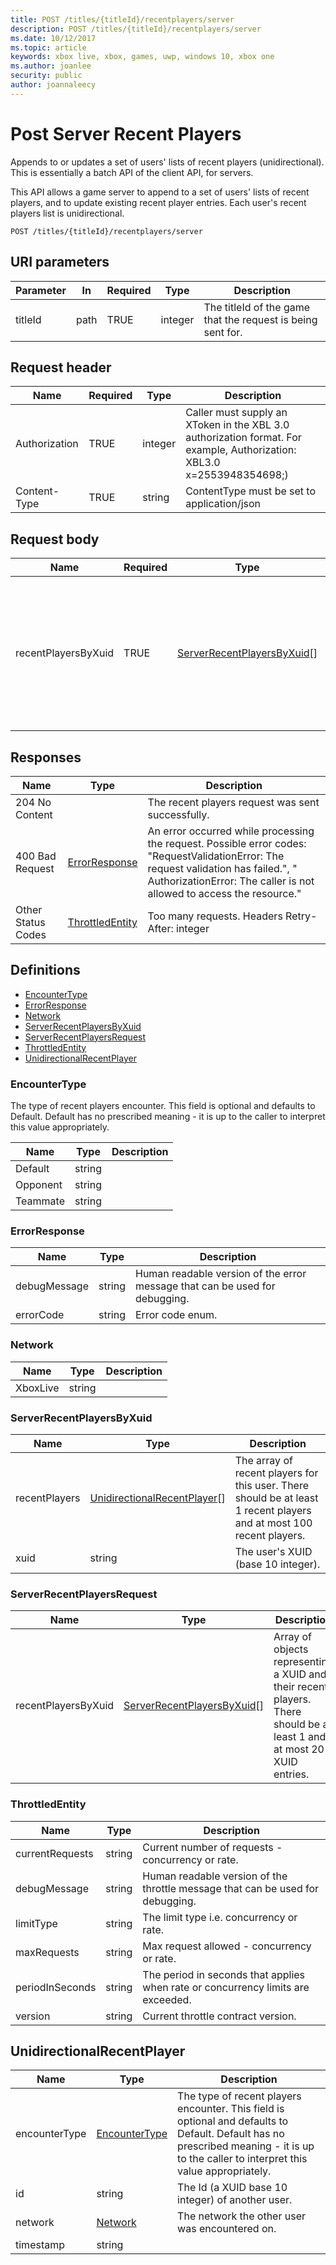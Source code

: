 ```yaml
---
title: POST /titles/{titleId}/recentplayers/server
description: POST /titles/{titleId}/recentplayers/server
ms.date: 10/12/2017
ms.topic: article
keywords: xbox live, xbox, games, uwp, windows 10, xbox one
ms.author: joanlee
security: public
author: joannaleecy
---
```


# Post Server Recent Players

Appends to or updates a set of users' lists of recent players (unidirectional). This is essentially a batch API of the client API, for servers.

This API allows a game server to append to a set of users' lists of recent players, and to update existing recent player entries. Each user's recent players list is unidirectional.

```http
POST /titles/{titleId}/recentplayers/server
```
<a id="uri-parameters"></a>
 
## URI parameters

| Parameter| In | Required | Type| Description|
| --- | --- | --- | --- | --- |
| titleId| path | TRUE | integer | The titleId of the game that the request is being sent for.|
  
<a id="request-header"></a>

## Request header

| Name| Required | Type| Description|
| --- | --- | --- | --- |
| Authorization| TRUE | integer | Caller must supply an XToken in the XBL 3.0 authorization format. For example, Authorization: XBL3.0 x=2553948354698;<encrypted token>)|
| Content-Type| TRUE | string | ContentType must be set to application/json |

<a id="request-body"></a>

## Request body

| Name| Required| Type| Description|
|---|---|---|---|
| recentPlayersByXuid| TRUE| [ServerRecentPlayersByXuid](#serverrecentplayersbyxuid)[]| Array of objects representing a XUID and their recent players. There should be at least 1 and at most 20 XUID entries.|

<a id="responses"></a>

## Responses

| Name| Type| Description|
| --- | --- | --- |
| 204 No Content| | The recent players request was sent successfully.|
| 400 Bad Request| [ErrorResponse](#errorresponse)| An error occurred while processing the request. Possible error codes: "RequestValidationError: The request validation has failed.", " AuthorizationError: The caller is not allowed to access the resource."|
| Other Status Codes| [ThrottledEntity](#throttledentity)| Too many requests. Headers Retry-After: integer|

<a id="definitions"></a>

## Definitions

* [EncounterType](#encountertype)
* [ErrorResponse](#errorresponse)
* [Network](#network)
* [ServerRecentPlayersByXuid](#serverrecentplayersbyxuid)
* [ServerRecentPlayersRequest](#serverrecentplayersrequest)
* [ThrottledEntity](#throttledentity)
* [UnidirectionalRecentPlayer](#unidirectionalrecentplayer)

<a id="encountertype"></a>

### EncounterType

The type of recent players encounter. This field is optional and defaults to Default. Default has no prescribed meaning - it is up to the caller to interpret this value appropriately.

| Name| Type| Description|
| --- | --- | --- |
| Default| string| |
| Opponent| string| |
| Teammate| string| |

<a id="errorresponse"></a>

### ErrorResponse

| Name| Type| Description|
|----|----|----|
| debugMessage| string| Human readable version of the error message that can be used for debugging.|
| errorCode| string| Error code enum.|

<a id="network"></a>

### Network

| Name| Type| Description|
|----|----|----|
| XboxLive| string| |

<a id="serverrecentplayersbyxuid"></a>

### ServerRecentPlayersByXuid

| Name| Type| Description|
|---|---|---|
| recentPlayers| [UnidirectionalRecentPlayer](#unidirectionalrecentplayer)[]| The array of recent players for this user. There should be at least 1 recent players and at most 100 recent players.|
| xuid| string| The user's XUID (base 10 integer).|

<a id="serverrecentplayersrequest"></a>

### ServerRecentPlayersRequest

| Name| Type| Description|
|---|---|---|
| recentPlayersByXuid| [ServerRecentPlayersByXuid](#serverrecentplayersbyxuid)[]| Array of objects representing a XUID and their recent players. There should be at least 1 and at most 20 XUID entries.|

<a id="throttleentity"></a>

### ThrottledEntity

| Name | Type | Description |
|-------|-----|-----|
| currentRequests| string | Current number of requests - concurrency or rate. |
| debugMessage| string| Human readable version of the throttle message that can be used for debugging.|
| limitType | string | The limit type i.e. concurrency or rate.|
| maxRequests| string| Max request allowed - concurrency or rate. |
| periodInSeconds| string| The period in seconds that applies when rate or concurrency limits are exceeded.|
| version| string| Current throttle contract version.|

<a id="unidirectionalrecentplayer"></a>

## UnidirectionalRecentPlayer

| Name| Type| Description|
|-------|-----|-----|
| encounterType| [EncounterType](#encountertype)| The type of recent players encounter. This field is optional and defaults to Default. Default has no prescribed meaning - it is up to the caller to interpret this value appropriately.|
| id| string| The Id (a XUID base 10 integer) of another user.|
| network| [Network](#network)| The network the other user was encountered on.|
| timestamp| string| |

